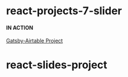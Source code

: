 # react-projects-7-slider

#### IN ACTION

[Gatsby-Airtable Project](https://gatsby-airtable-design-project.netlify.app/)
# react-slides-project
